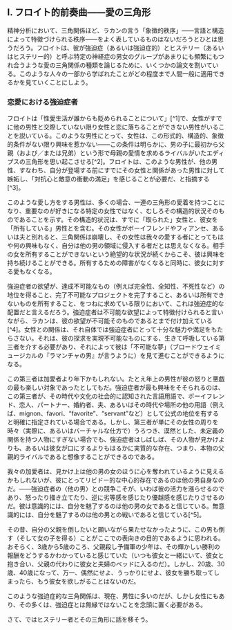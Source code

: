 <!-- I Freudian Preludes Love Triangles -->
## I. フロイト的前奏曲——愛の三角形

<!-- One might wonder whether anything in psychoanalysis could better illustrate what Lacan calls the “symbolic order” - an order char  acterized by language and structure - than love triangles. Freud devotes several papers to discussing the kinds of love triangles in which specific groups of neurotic men and women, whom he refers to as obsessives (or obsessional) and hysterics (or hysterical), all too often find themselves entangled. We shall see to what degree what we learn from these subsections of the population is applicable to human beings more generally. -->
精神分析において、三角関係ほど、ラカンの言う「象徴的秩序」——言語と構造によって特徴づけられる秩序——をよく表しているものはないだろうとひとは思うだろう。フロイトは、彼が強迫症（あるいは強迫症的）とヒステリー（あるいはヒステリー的）と呼ぶ特定の神経症の男女のグループがあまりにも頻繁にもつれ合うような愛の三角関係の種類を論じるために、いくつかの論文を割いている。このような人々の一部から学ばれたことがどの程度まで人間一般に適用できるかを見ていくことにしよう。

### 恋愛における強迫症者

<!-- Obsessives in Love There are certain men, Freud tells us in “On the Universal Tendency to Debasement in the Sphere of Love,”1 who are incapable of falling in love with a woman unless she is already involved with another man. A woman is uninteresting to such men in the absence of this formal, structural, symbolic condition - a condition that obviously harks back to the Oedipal triangle where, right from the outset, boys had a rival for their mothers’ affections in the form of their fathers (and/or siblings).2 Freud indicates that such men need to feel jealous of and have “gratifying impulses of rivalry and hostility” toward the other man, the man who was already involved with the woman before he came on the scene.3 -->
フロイトは「性愛生活が誰からも貶められることについて」[^1]で、女性がすでに他の男性と交際していない限り女性と恋に落ちることができない男性がいることを説いている。このような男性にとって、女性は、この形式的、構造的、象徴的条件がない限り興味を惹かない——この条件は明らかに、男の子に最初から父親（および／または兄弟）という形で母親の愛情を求めるライバルがいたエディプスの三角形を思い起こさせる[^2]。フロイトは、このような男性が、他の男性、すなわち、自分が登場する前にすでにその女性と関係があった男性に対して嫉妬し、「対抗心と敵意の衝動の満足」を感じることが必要だ、と指摘する[^3]。

<!-- Men who love in this way often end up having a whole series of triangular attachments, proving that it is not the particular women they fall for who are important but rather the structural situation itself', a situation including a woman who is already “taken” and the man who “possesses” her. Should the woman in question leave her boyfriend, fiancé, or husband, the triangle collapses and the woman is no longer of any interest to our lover, who can no longer fancy himself an interloper or invader of the other man's territory. It is only the continued impossibility of the situation - the enduring hopelessness of ever possessing the other man's woman - that keeps him interested; as soon as the obstacle to possession disappears, so too does his love for her. -->
このような愛し方をする男性は、多くの場合、一連の三角形の愛着を持つことになり、重要なのが好きになる特定の女性ではなく、むしろその構造的状況そのものであることを示す。その構造的状況は、すでに「取られた」女性と、彼女を「所有している」男性とを含む。その女性がボーイフレンドやフィアンセ、あるいは夫と別れると、三角関係は崩壊し、その女性は我々の愛する者にとってもはや何の興味もなく、自分は他の男の領域に侵入する者だとは思えなくなる。相手の女を所有することができないという絶望的な状況が続くからこそ、彼は興味を持ち続けることができる。所有するための障害がなくなると同時に、彼女に対する愛もなくなる。

<!-- This is an obsessive configuration insofar as the obsessive’s desire is always for something impossible: to attain an unattainable status (e.g., perfection, omniscience, or immortality), to complete an uncompletable project, or to possess what he cannot possess. In saying that the obsessive is characterized by an impossible desire, Lacan goes so far as to add that his desire is for impossibility itself.4 A relationship with a woman is not in and of itself appealing or gratifying enough to our obsessive; it must be mediated by a living, breathing, third party who renders his quest unrealizable, allowing him to go on dreaming “the impossible dream” (as the Broadway musical Man of La Mancha put it). -->
強迫症者の欲望が、達成不可能なもの（例えば完全性、全知性、不死性など）の地位を得ること、完了不可能なプロジェクトを完了すること、あるいは所有できないものを所有すること、をつねに求めている限りにおいて、これは強迫症的な配置だと言えるだろう。強迫症者は不可能な欲望によって特徴付けられると言いながら、ラカンは、彼の欲望が不可能そのものであるとまで付け加えている[^4]。女性との関係は、それ自体では強迫症者にとって十分な魅力や満足をもたらさない。それは、彼の探求を実現不可能なものにする、生きて呼吸している第三者を介する必要があり、それによって彼は「不可能な夢」（ブロードウェイミュージカルの『ラマンチャの男』が言うように）を見て進むことができるようになる。

<!-- This third party may be no older than our lover, even if older men are the most enjoyable targets of his rage and shenanigans. The obsessive is most intrigued when the Other man is clearly designated, in socially recognizable linguistic terms of the historical era and culture, as having an official status as a boyfriend, lover, partner, fiancé, husband, or whatever the other terms of the time and place may be (for example, mignon, favori, “favorite,” or “servant”). Yet even when the third party simply is someone who occasionally hangs around the woman (actually or virtually), having some sort of nebulous, vague, undefined relationship with her, our obsessive can often imagine that he is far more substantial than he appears to be or than she lets on - that is, that he is a genuine father-like rival. -->
この第三者は加愛者より年下かもしれない。たとえ年上の男性が彼の怒りと悪戯の最も楽しい対象であったとしてもだ。強迫症者が最も興味をそそられるのは、この第三者が、その時代や文化の社会的に認知された言語用語で、ボーイフレンド、恋人、パートナー、婚約者、夫、あるいはその時代や場所の他の用語（例えば、mignon、favori、“favorite”、“servant”など）として公式の地位を有すると明確に指定されている場合である。しかし、第三者が単にその女性の周りを時々（実際に、あるいはバーチャルな仕方で）うろつき、漠然とした、未定義の関係を持つ人物にすぎない場合でも、強迫症者はしばしば、その人物が見かけよりも、あるいは彼女が口にするよりもはるかに実質的な存在、つまり、本物の父親的ライバルであると想像することができるのである。

<!-- Although it may appear outwardly that our lover is captivated by another man’s woman, it is the Other man himself who is of libidi  nal centrality to him - for it is the obsessive’s competition with this Other man that gets his juices flowing, so to speak, that gets him angry or stirred up, feeling, by turns, inferior or superior to him. Consciously he believes that it is the Other man’s woman who fas  cinates him; unconsciously it is the battle with the Other man that fascinates him.5 -->
我々の加愛者は、見かけ上は他の男の女のほうに心を奪われているように見えるかもしれないが、彼にとってリビドー的な中心的存在であるのは他の男自身なのだ。——強迫症者の〈他の男〉との競争こそが、いわば彼の活力を漲らせるのであり、怒ったり掻き立てたり、逆に劣等感を感じたり優越感を感じたりさせるのだ。彼は意識的には、自分を魅了するのは他の男の女であると信じている。無意識的には、自分を魅了するのは他の男との戦いであると信じている[^5]。

<!-- The ostensible goal here seems to be to defeat this man (and get his girl), just as one wished, but failed, to defeat one’s own father back in the day. Perhaps at age three to five, the young would-be father slayer felt he knew what he would do with the prize of such a glorious victory (he would be with her always, cuddle with her, and take his father’s place in the conjugal bed with her); but at age 20, 30, or 40, he no longer wants her once he wins her, should he ever whether accidentally or inadvertently - win her. -->
その昔、自分の父親を倒したいと願いながら果たせなかったように、この男も倒す（そして女の子を得る）ことがここでの表向きの目的であるように思われる。おそらく、3歳から5歳のころ、父親殺し予備軍の少年は、その輝かしい勝利の報酬をどうするかわかっていると感じていた（いつも彼女と一緒にいて、彼女と抱き合い、父親の代わりに彼女と夫婦のベッドに入るのだ）。しかし、20歳、30歳、40歳になって、万一、偶然にせよ、うっかりにせよ、彼女を勝ち取ってしまったら、もう彼女を欲しがることはないのだ。

<!-- It should be kept in mind that, although such obsessive love trian  gles are currently most common among men, they can also be found among women, many of whom are hardly strangers to obsession. -->
このような強迫症的な三角関係は、現在、男性に多いのだが、しかし女性にもあり、その多くは、強迫症とは無縁ではないことを念頭に置く必要がある。

<!-- Let us turn now to hysterics and their triangles. -->
さて、ではヒステリー者とその三角形に話を移そう。

